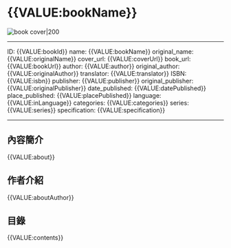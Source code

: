 # {{VALUE:bookName}}

![book cover|200]({{VALUE:coverUrl}})

---

ID: {{VALUE:bookId}}
name: {{VALUE:bookName}}
original_name: {{VALUE:originalName}}
cover_url: {{VALUE:coverUrl}}
book_url: {{VALUE:bookUrl}}
author: {{VALUE:author}}
original_author: {{VALUE:originalAuthor}}
translator: {{VALUE:translator}}
ISBN: {{VALUE:isbn}}
publisher: {{VALUE:publisher}}
original_publisher: {{VALUE:originalPublisher}}
date_published: {{VALUE:datePublished}}
place_published: {{VALUE:placePublished}}
language: {{VALUE:inLanguage}}
categories: {{VALUE:categories}}
series: {{VALUE:series}}
specification: {{VALUE:specification}}

---

## 內容簡介

{{VALUE:about}}

## 作者介紹

{{VALUE:aboutAuthor}}

## 目錄

{{VALUE:contents}}

